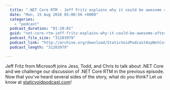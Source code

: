```yaml
---
  title: ".NET Core RTM - Jeff Fritz explains why it could be awesome after all"
  date: "Mon, 15 Aug 2016 05:00:56 +0000"
  categories: 
    - "podcast"
  podcast_duration: "01:20:01"
  guid: "net-core-rtm-jeff-fritz-explains-why-it-could-be-awesome-after-all"
  podcast_file_size: "31203979"
  podcast_link: "http://archive.org/download/StaticVoidPodcastAspNetCoreRTMJeffFritz/StaticVoidPodcast-AspNetCoreRTM-JeffFritz.mp3"
  podcast_length: "31203979"

---
```

Jeff Fritz from Microsoft joins Jess, Todd, and Chris to talk about .NET Core and we challenge our discussion of .NET Core RTM in the previous episode. Now that you've heard several sides of the story, what do you think? Let us know at [staticvoidpodcast.com](https://www.staticvoidpodcast.com)!